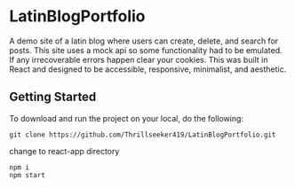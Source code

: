 # LatinBlogPortfolio
A demo site of a latin blog where users can create, delete, and search for posts. This site uses a mock api so some functionality had to be emulated. If any irrecoverable errors happen clear your cookies. This was built in React and designed to be accessible, responsive, minimalist, and aesthetic.
## Getting Started
To download and run the project on your local, do the following:
```
git clone https://github.com/Thrillseeker419/LatinBlogPortfolio.git
```
change to react-app directory
```
npm i
npm start
```
